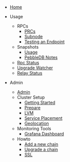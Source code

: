 - [Home](/)
  
- Usage
  - RPCs
    - [PRCs](rpc.md)
    - [Subnode](subnode.md)
    - [Testing an Endpoint](rpc_testing_endpoints.md)
  - Snapshots
    - [Usage](snapshot_usage.md)
    - [PebbleDB Notes](pebbledb.md)
  - [Rpc Status](https://status.notional.ventures/status/notionalapi)
  - [Upgrade Watcher](https://upgrade-watcher.notional.ventures/)
  - [Relay Status](https://status-relayer.notional.ventures/status/ibc)

- Admin
  - [Admin](admin.md)
  - Cluster Setup
    - [Getting Started](getting_started.md)
    - [Prepare](prepare.md)
    - [LVM](lvm.md)
    - [Service Placement](service_placement.md)
    - [Geolocation](geolocation.md)
  - Monitoring Tools
    - [Grafana Dashboard](grafana.md)
  - Howto
    - [Add a new chain](admin_new_chain.md)
    - [Upgrade a chain](admin_upgrade_a_chain.md)
    - [SSL](ssl.md)
  